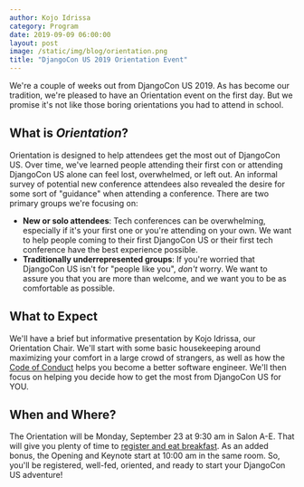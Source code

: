 ```yaml
---
author: Kojo Idrissa
category: Program
date: 2019-09-09 06:00:00
layout: post
image: /static/img/blog/orientation.png
title: "DjangoCon US 2019 Orientation Event"
---
```


We're a couple of weeks out from DjangoCon US 2019. As has become our tradition, we're pleased to have an Orientation event on the first day. But we promise it's not like those boring orientations you had to attend in school.

## What is *Orientation*?
Orientation is designed to help attendees get the most out of DjangoCon US. Over time, we've learned people attending their first con or attending DjangoCon US alone can feel lost, overwhelmed, or left out. An informal survey of potential new conference attendees also revealed the desire for some sort of "guidance" when attending a conference. There are two primary groups we're focusing on:

-  **New or solo attendees**: Tech conferences can be overwhelming, especially if it's your first one or you're attending on your own. We want to help people coming to their first DjangoCon US or their first tech conference have the best experience possible.
-  **Traditionally underrepresented groups**: If you're worried that DjangoCon US isn't for "people like you", *don't* worry. We want to assure you that you are more than welcome, and we want you to be as comfortable as possible.

## What to Expect
We'll have a brief but informative presentation by Kojo Idrissa, our Orientation Chair. We'll start with some basic housekeeping around maximizing your comfort in a large crowd of strangers, as well as how the [Code of Conduct](https://2019.djangocon.us/conduct/) helps you become a better software engineer. We'll then focus on helping you decide how to get the most from DjangoCon US for YOU.

## When and Where?
The Orientation will be Monday, September 23 at 9:30 am in Salon A-E. That will give you plenty of time to [register and eat breakfast](https://2019.djangocon.us/talks/). As an added bonus, the Opening and Keynote start at 10:00 am in the same room. So, you'll be registered, well-fed, oriented, and ready to start your DjangoCon US adventure!
